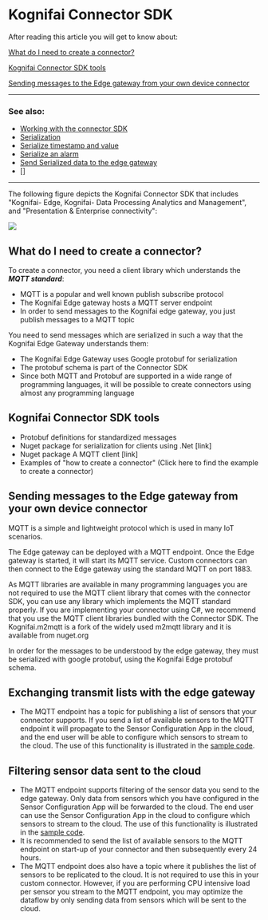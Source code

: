 # Kognifai Connector SDK

After reading this article you will get to know about:

[What do I need to create a connector?](https://github.com/kognifai/IoT_Documentation/wiki/Kognifai-Connector-SDK#what-do-i-need-to-create-a-connector-)

[Kognifai Connector SDK tools](https://github.com/kognifai/IoT_Documentation/wiki/Kognifai-Connector-SDK#kognifai-connector-sdk-tools)

[Sending messages to the Edge gateway from your own device connector](https://github.com/kognifai/IoT_Documentation/wiki/Kognifai-Connector-SDK#sending-messages-to-the-edge-gateway-from-your-own-device-connector)


--------------------------------------------------------------------------------------------------------------------------
### See also:
- [Working with the connector SDK](https://github.com/kognifai/IoT/blob/master/SDK%20Documentation/Working%20with%20Connector%20SDK.md)
- [Serialization](https://github.com/kognifai/IoT/blob/master/SDK%20Documentation/Serialization.md)
- [Serialize timestamp and value](https://github.com/kognifai/IoT/blob/master/SDK%20Documentation/Serialize%20Timestamp%20and%20Value.md)
- [Serialize an alarm](https://github.com/kognifai/IoT/blob/master/SDK%20Documentation/Serialize%20an%20Alarm.md)
- [Send Serialized data to the edge gateway](https://github.com/kognifai/IoT/blob/master/SDK%20Documentation/Send%20Serialized%20data%20to%20the%20Edge%20Gateway.md)
- []

--------------------------------------------------------------------------------------------------------------------------
The following figure depicts the Kognifai Connector SDK that includes "Kognifai-  Edge, Kognifai- Data Processing Analytics and Management",  and "Presentation & Enterprise connectivity":

![](https://github.com/kognifai/IoT_Documentation/blob/master/IoT_Images/PlatformRefArch.png?raw=true)

## What do I need to create a connector?

To create a connector, you need a client library which understands the **_MQTT standard_**:

- MQTT is a popular and well known publish subscribe protocol
- The Kognifai Edge gateway hosts a MQTT server endpoint
- In order to send messages to the Kognifai edge gateway, you just publish messages to a MQTT topic

You need to send messages which are serialized in such a way that the Kognifai Edge Gateway understands them:

- The Kognifai Edge Gateway uses Google protobuf for serialization
- The protobuf schema is part of the Connector SDK
- Since both MQTT and Protobuf are supported in a wide range of programming languages, it will be possible to create connectors using almost any programming language

## Kognifai Connector SDK tools
- Protobuf definitions for standardized messages
- Nuget package for serialization for clients using .Net [link]
- Nuget package A MQTT client [link]
- Examples of "how to create a connector" (Click here to find the example to create a connector)

## Sending messages to the Edge gateway from your own device connector

MQTT is a simple and lightweight protocol which is used in many IoT scenarios.

The Edge gateway can be deployed with a MQTT endpoint. Once the Edge gateway is started, it will start its MQTT service. Custom connectors can then connect to the Edge gateway using the standard MQTT on port 1883.

As MQTT libraries are available in many programming languages you are not required to use the MQTT client library that comes with the connector SDK, you can use any library which implements the MQTT standard properly. If you are implementing your connector using C#, we recommend that you use the MQTT client libraries bundled with the Connector SDK. The Kognifai.m2mqtt is a fork of the widely used m2mqtt library and it is available from nuget.org

In order for the messages to be understood by the edge gateway, they must be serialized with google protobuf, using the Kognifai Edge protobuf schema.

## Exchanging transmit lists with the edge gateway
- The MQTT endpoint has a topic for publishing a list of sensors that your connector supports. If you send a list of available sensors to the MQTT endpoint it will propagate to the Sensor Configuration App in the cloud, and the end user will be able to configure which sensors to stream to the cloud. The use of this functionality is illustrated in the [sample code](https://github.com/kognifai/IoT/tree/master/IoT%20Samples/M2MqttExampleClient).

## Filtering sensor data sent to the cloud
- The MQTT endpoint supports filtering of the sensor data you send to the edge gateway. Only data from sensors which you have configured in the Sensor Configuration App will be forwarded to the cloud. The end user can use the Sensor Configuration App in the cloud to configure which sensors to stream to the cloud.
The use of this functionality is illustrated in the [sample code](https://github.com/kognifai/IoT/tree/master/IoT%20Samples/M2MqttExampleClient).
- It is recommended to send the list of available sensors to the MQTT endpoint on start-up of your connector and then subsequently every 24 hours.
- The MQTT endpoint does also have a topic where it publishes the list of sensors to be replicated to the cloud. It is not required to use this in your custom connector. However, if you are performing CPU intensive load per sensor you stream to the MQTT endpoint, you may optimize the dataflow by only sending data from sensors which will be sent to the cloud.
